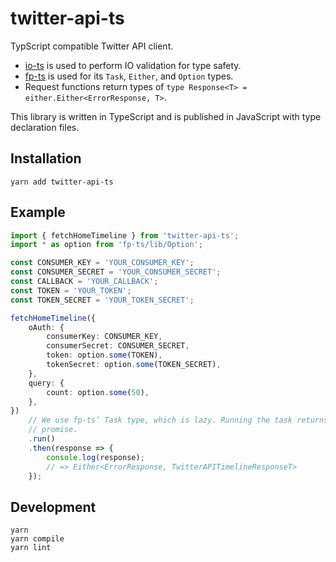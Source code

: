 # twitter-api-ts

TypScript compatible Twitter API client.

- [io-ts] is used to perform IO validation for type safety.
- [fp-ts] is used for its `Task`, `Either`, and `Option` types.
- Request functions return types of `type Response<T> = either.Either<ErrorResponse, T>`.

This library is written in TypeScript and is published in JavaScript with type declaration files.

## Installation

```
yarn add twitter-api-ts
```

## Example

``` ts
import { fetchHomeTimeline } from 'twitter-api-ts';
import * as option from 'fp-ts/lib/Option';

const CONSUMER_KEY = 'YOUR_CONSUMER_KEY';
const CONSUMER_SECRET = 'YOUR_CONSUMER_SECRET';
const CALLBACK = 'YOUR_CALLBACK';
const TOKEN = 'YOUR_TOKEN';
const TOKEN_SECRET = 'YOUR_TOKEN_SECRET';

fetchHomeTimeline({
    oAuth: {
        consumerKey: CONSUMER_KEY,
        consumerSecret: CONSUMER_SECRET,
        token: option.some(TOKEN),
        tokenSecret: option.some(TOKEN_SECRET),
    },
    query: {
        count: option.some(50),
    },
})
    // We use fp-ts’ Task type, which is lazy. Running the task returns a
    // promise.
    .run()
    .then(response => {
        console.log(response);
        // => Either<ErrorResponse, TwitterAPITimelineResponseT>
    });
```

## Development

```
yarn
yarn compile
yarn lint
```

[io-ts]: https://github.com/gcanti/io-ts
[fp-ts]: https://github.com/gcanti/fp-ts
